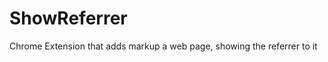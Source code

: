 ShowReferrer
============

Chrome Extension that adds markup a web page, showing the referrer to it
